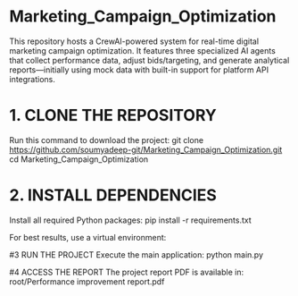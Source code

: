 # Marketing_Campaign_Optimization
This repository hosts a CrewAI-powered system for real-time digital marketing campaign optimization. It features three specialized AI agents that collect performance data, adjust bids/targeting, and generate analytical reports—initially using mock data with built-in support for platform API integrations.

# 1. CLONE THE REPOSITORY
Run this command to download the project:
git clone https://github.com/soumyadeep-git/Marketing_Campaign_Optimization.git
cd Marketing_Campaign_Optimization

# 2. INSTALL DEPENDENCIES
Install all required Python packages:
pip install -r requirements.txt

For best results, use a virtual environment:

#3 RUN THE PROJECT
Execute the main application:
python main.py

#4 ACCESS THE REPORT
The project report PDF is available in:
root/Performance improvement report.pdf
